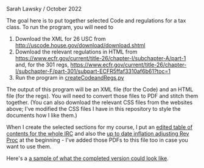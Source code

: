 Sarah Lawsky / October 2022

The goal here is to put together selected Code and regulations for a tax class. To run the program, you will need to

1. Download the XML for 26 USC from http://uscode.house.gov/download/download.shtml 
2. Download the relevant regulations in HTML  from https://www.ecfr.gov/current/title-26/chapter-I/subchapter-A/part-1 and, for the 301 regs, https://www.ecfr.gov/current/title-26/chapter-I/subchapter-F/part-301/subpart-ECFR5ffaf3310af6b61?toc=1
3. Run the program in [createCodeandRegs.py](https://github.com/slawsk/selectedSections/blob/main/createCodeAndRegs.py)

The output of this program will be an XML file (for the Code) and an HTML file (for the regs). You will need to convert those files to PDF and stitch them together. (You can also download the relevant CSS files from the websites above; I've modified the CSS files I have in this repository to style the documents how I like them.)

When I create the selected sections for my course, I put an [edited table of contents for the whole IRC](https://github.com/slawsk/selectedSections/blob/main/TOCCodeEdited.pdf) and also the [up to date inflation adjusting Rev Proc](https://github.com/slawsk/selectedSections/blob/main/RevProc21-45.pdf) at the beginning - I've added those PDFs to this file too in case you want to use them.

Here's a [a sample of what the completed version could look like](https://github.com/slawsk/selectedSections/blob/main/SelectedCodeandRegSectionsFall2022.pdf).
